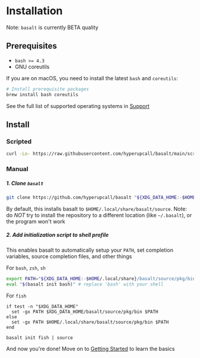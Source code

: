 # Installation

Note: `basalt` is currently BETA quality

## Prerequisites

- `bash >= 4.3`
- GNU coreutils

If you are on macOS, you need to install the latest `bash` and `coreutils`:

```sh
# Install prerequisite packages
brew install bash coreutils
```

See the full list of supported operating systems in [Support](./support.md)

## Install

### Scripted

```sh
curl -Lo- https://raw.githubusercontent.com/hyperupcall/basalt/main/scripts/install.sh | bash
```

### Manual

##### 1. Clone `basalt`

```sh
git clone https://github.com/hyperupcall/basalt "${XDG_DATA_HOME:-$HOME/.local/share}/basalt/source"
```

By default, this installs basalt to `$HOME/.local/share/basalt/source`. Note: do _NOT_ try to install the repository to a different location (like `~/.basalt`), or the program won't work

##### 2. Add initialization script to shell profile

This enables basalt to automatically setup your `PATH`, set completion variables, source completion files, and other things


For `bash`, `zsh`, `sh`

```sh
export PATH="${XDG_DATA_HOME:-$HOME/.local/share}/basalt/source/pkg/bin:$PATH"
eval "$(basalt init bash)" # replace 'bash' with your shell
```

For `fish`

```fish
if test -n "$XDG_DATA_HOME"
  set -gx PATH $XDG_DATA_HOME/basalt/source/pkg/bin $PATH
else
  set -gx PATH $HOME/.local/share/basalt/source/pkg/bin $PATH
end

basalt init fish | source
```

And now you're done! Move on to [Getting Started](./getting-started.md) to learn the basics
